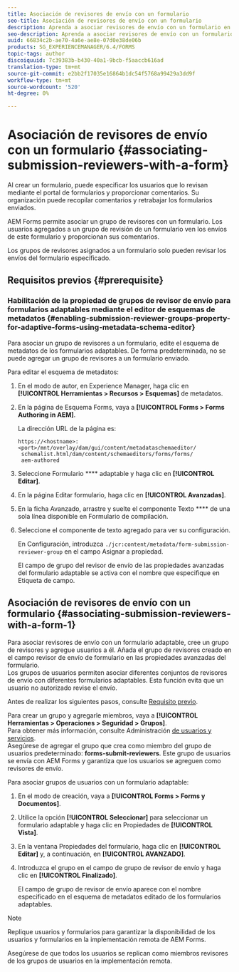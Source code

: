 ```yaml
---
title: Asociación de revisores de envío con un formulario
seo-title: Asociación de revisores de envío con un formulario
description: Aprenda a asociar revisores de envío con un formulario en AEM Forms. Los revisores asociados revisan un formulario enviado a través del portal de formularios.
seo-description: Aprenda a asociar revisores de envío con un formulario en AEM Forms. Los revisores asociados revisan un formulario enviado a través del portal de formularios.
uuid: 66834c2b-ae70-4a6e-ae8e-07d0e38de06b
products: SG_EXPERIENCEMANAGER/6.4/FORMS
topic-tags: author
discoiquuid: 7c39383b-b430-40a1-9bcb-f5aaccb616ad
translation-type: tm+mt
source-git-commit: e2bb2f17035e16864b1dc54f5768a99429a3dd9f
workflow-type: tm+mt
source-wordcount: '520'
ht-degree: 0%

---
```



# Asociación de revisores de envío con un formulario  {#associating-submission-reviewers-with-a-form}

Al crear un formulario, puede especificar los usuarios que lo revisan mediante el portal de formularios y proporcionar comentarios. Su organización puede recopilar comentarios y retrabajar los formularios enviados.

AEM Forms permite asociar un grupo de revisores con un formulario. Los usuarios agregados a un grupo de revisión de un formulario ven los envíos de este formulario y proporcionan sus comentarios.

Los grupos de revisores asignados a un formulario solo pueden revisar los envíos del formulario especificado.

## Requisitos previos {#prerequisite}

### Habilitación de la propiedad de grupos de revisor de envío para formularios adaptables mediante el editor de esquemas de metadatos {#enabling-submission-reviewer-groups-property-for-adaptive-forms-using-metadata-schema-editor}

Para asociar un grupo de revisores a un formulario, edite el esquema de metadatos de los formularios adaptables. De forma predeterminada, no se puede agregar un grupo de revisores a un formulario enviado.

Para editar el esquema de metadatos:

1. En el modo de autor, en Experience Manager, haga clic en **[!UICONTROL Herramientas > Recursos > Esquemas]** de metadatos.
1. En la página de Esquema Forms, vaya a **[!UICONTROL Forms > Forms Authoring in AEM]**.

   La dirección URL de la página es:

   ```
   https://<hostname>:<port>/mnt/overlay/dam/gui/content/metadataschemaeditor/
    schemalist.html/dam/content/schemaeditors/forms/forms/
    aem-authored
   ```

1. Seleccione Formulario **** adaptable y haga clic en **[!UICONTROL Editar]**.
1. En la página Editar formulario, haga clic en **[!UICONTROL Avanzadas]**.
1. En la ficha Avanzado, arrastre y suelte el componente Texto **** de una sola línea disponible en Formulario de compilación.
1. Seleccione el componente de texto agregado para ver su configuración.

   En Configuración, introduzca `./jcr:content/metadata/form-submission-reviewer-group` en el campo Asignar a propiedad.

   El campo de grupo del revisor de envío de las propiedades avanzadas del formulario adaptable se activa con el nombre que especifique en Etiqueta de campo.

## Asociación de revisores de envío con un formulario {#associating-submission-reviewers-with-a-form-1}

Para asociar revisores de envío con un formulario adaptable, cree un grupo de revisores y agregue usuarios a él. Añada el grupo de revisores creado en el campo revisor de envío de formulario en las propiedades avanzadas del formulario.\
Los grupos de usuarios permiten asociar diferentes conjuntos de revisores de envío con diferentes formularios adaptables. Esta función evita que un usuario no autorizado revise el envío.

Antes de realizar los siguientes pasos, consulte [Requisito previo](/help/forms/using/adding-reviewers-form.md#prerequisite).

Para crear un grupo y agregarle miembros, vaya a **[!UICONTROL Herramientas > Operaciones > Seguridad > Grupos]**.\
Para obtener más información, consulte Administración [de usuarios y servicios](/help/sites-administering/security.md).\
Asegúrese de agregar el grupo que crea como miembro del grupo de usuarios predeterminado: **forms-submit-reviewers**. Este grupo de usuarios se envía con AEM Forms y garantiza que los usuarios se agreguen como revisores de envío.

Para asociar grupos de usuarios con un formulario adaptable:

1. En el modo de creación, vaya a **[!UICONTROL Forms > Forms y Documentos]**.
1. Utilice la opción **[!UICONTROL Seleccionar]** para seleccionar un formulario adaptable y haga clic en Propiedades de **[!UICONTROL Vista]**.
1. En la ventana Propiedades del formulario, haga clic en **[!UICONTROL Editar]** y, a continuación, en **[!UICONTROL AVANZADO]**.
1. Introduzca el grupo en el campo de grupo de revisor de envío y haga clic en **[!UICONTROL Finalizado]**.

   El campo de grupo de revisor de envío aparece con el nombre especificado en el esquema de metadatos editado de los formularios adaptables.

>[!NOTE]
>
>Replique usuarios y formularios para garantizar la disponibilidad de los usuarios y formularios en la implementación remota de AEM Forms.
>
>Asegúrese de que todos los usuarios se replican como miembros revisores de los grupos de usuarios en la implementación remota.

